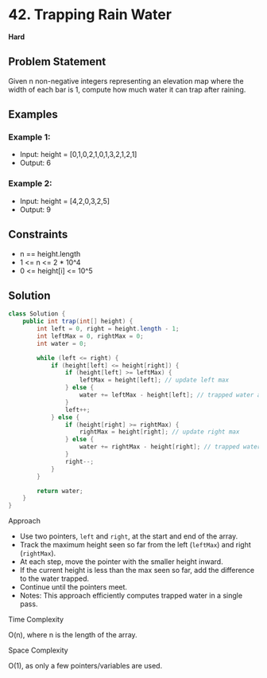 # 42. Trapping Rain Water
**Hard**

## Problem Statement
Given n non-negative integers representing an elevation map where the width of each bar is 1, compute how much water it can trap after raining.

## Examples
### Example 1:
- Input: height = [0,1,0,2,1,0,1,3,2,1,2,1]
- Output: 6

### Example 2:
- Input: height = [4,2,0,3,2,5]
- Output: 9

## Constraints
- n == height.length
- 1 <= n <= 2 * 10^4
- 0 <= height[i] <= 10^5

## Solution
```java
class Solution {
	public int trap(int[] height) {
		int left = 0, right = height.length - 1;
		int leftMax = 0, rightMax = 0;
		int water = 0;

		while (left <= right) {
			if (height[left] <= height[right]) {
				if (height[left] >= leftMax) {
					leftMax = height[left]; // update left max
				} else {
					water += leftMax - height[left]; // trapped water at left
				}
				left++;
			} else {
				if (height[right] >= rightMax) {
					rightMax = height[right]; // update right max
				} else {
					water += rightMax - height[right]; // trapped water at right
				}
				right--;
			}
		}

		return water;
	}
}
```

Approach

- Use two pointers, `left` and `right`, at the start and end of the array.
- Track the maximum height seen so far from the left (`leftMax`) and right (`rightMax`).
- At each step, move the pointer with the smaller height inward.
- If the current height is less than the max seen so far, add the difference to the water trapped.
- Continue until the pointers meet.
- Notes: This approach efficiently computes trapped water in a single pass.

Time Complexity

O(n), where n is the length of the array.

Space Complexity

O(1), as only a few pointers/variables are used.
